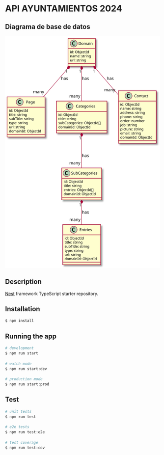 # API AYUNTAMIENTOS 2024

## Diagrama de base de datos
<!--
@startuml diagram

class Page {
    id: ObjectId
    title: string
    subTitle: string
    type: string
    url: string
    domainId: ObjectId
    isActive: boolean
}

class Domain {
    id: ObjectId
    name: string
    url: string
    isActive: boolean
}

class Entries {
    id: ObjectId
    title: string
    subTitle: string
    type: string
    url: string
    domainId: ObjectId
    isActive: boolean
}

class SubCategories {
    id: ObjectId
    title: string
    entries: ObjectId[]
    domainId: ObjectId
    isActive: boolean
}

class Categories {
    id: ObjectId
    title: string
    subCategories: ObjectId[]
    domainId: ObjectId
    isActive: boolean
}

class Contact {
    id: ObjectId
    name: string
    address: string
    phone: string
    order: number
    job: string
    picture: string
    email: string
    domainId: ObjectId
    isActive: boolean
}

Domain "1" *-- "many" Page : has
Domain "1" *-- "many" Contact : has
Domain "1" *-- "many" Categories : has
Categories "1" *-- "many" SubCategories : has
SubCategories "1" *-- "many" Entries : has


@enduml
-->

![](diagram.svg)

## Description

[Nest](https://github.com/nestjs/nest) framework TypeScript starter repository.

## Installation

```bash
$ npm install
```

## Running the app

```bash
# development
$ npm run start

# watch mode
$ npm run start:dev

# production mode
$ npm run start:prod
```

## Test

```bash
# unit tests
$ npm run test

# e2e tests
$ npm run test:e2e

# test coverage
$ npm run test:cov
```
